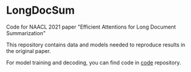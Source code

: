 # LongDocSum
Code for NAACL 2021 paper "Efficient Attentions for Long Document Summarization"  

This repository contains data and models needed to reproduce results in the original paper.  

For model training and decoding, you can find code in [code]() repository.
